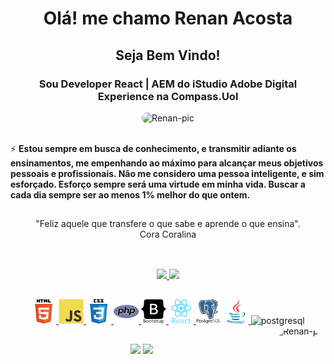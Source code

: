 <h1 align="center">Olá! me chamo Renan Acosta</h1>
<h2 align="center"><strong>Seja Bem Vindo!</strong></h2>
<h3 align="center">Sou Developer React | AEM do iStudio Adobe Digital Experience na Compass.Uol</h3>
<div align = "center">
<img align="rigth" alt="Renan-pic" height="150" style="border-radius:25px;" src="https://user-images.githubusercontent.com/36648528/148601691-f80826ed-929f-4f9f-a0e3-8a768ce88907.jpg">
</div><br>

⚡ **Estou sempre em busca de conhecimento,  e transmitir adiante os ensinamentos, me empenhando ao máximo para alcançar meus objetivos pessoais e profissionais. Não me considero uma pessoa inteligente, e sim esforçado. Esforço sempre será uma virtude em minha vida. Buscar a cada dia sempre ser ao menos 1% melhor do que ontem.**

##

<p align="center"> "Feliz aquele que transfere o que sabe e aprende o que ensina".<br>
    Cora Coralina
 </p>
 
##

<br>
<div align="center">
  <a href="https://github.com/renanacosta">
  <img height="180em" src="https://github-readme-stats.vercel.app/api?username=renanacosta&show_icons=true&theme=dark&include_all_commits=true&count_private=true"/>
  <img height="180em" src="https://github-readme-stats.vercel.app/api/top-langs/?username=renanacosta&layout=compact&langs_count=7&theme=dark"/>
</div>
  
 ##
  
<div align = "center">
<img src="https://raw.githubusercontent.com/devicons/devicon/master/icons/html5/html5-original-wordmark.svg" alt="html5" width="40" height="40"/> </a> <a href="https://www.java.com" target="_blank"> 
<a href="https://developer.mozilla.org/en-US/docs/Web/JavaScript" target="_blank"> <img src="https://raw.githubusercontent.com/devicons/devicon/master/icons/javascript/javascript-original.svg" alt="javascript" width="40" height="40"/> </a> 
<a href="https://www.w3schools.com/css/" target="_blank"> <img src="https://raw.githubusercontent.com/devicons/devicon/master/icons/css3/css3-original-wordmark.svg" alt="css3" width="40" height="40"/> </a>
<a href="https://www.php.net" target="_blank"> <img src="https://raw.githubusercontent.com/devicons/devicon/master/icons/php/php-original.svg" alt="php" width="40" height="40"/> </a> 
  <a href="https://getbootstrap.com" target="_blank"> 
<img src="https://raw.githubusercontent.com/devicons/devicon/master/icons/bootstrap/bootstrap-plain-wordmark.svg" alt="bootstrap" width="40" height="40"/> </a> 
<a href="https://reactjs.org/" target="_blank"> <img src="https://raw.githubusercontent.com/devicons/devicon/master/icons/react/react-original-wordmark.svg" alt="react" width="40" height="40"/> </a> 
<img src="https://raw.githubusercontent.com/devicons/devicon/master/icons/postgresql/postgresql-original-wordmark.svg" alt="postgresql" width="40" height="40"/> </a> 
<a href="https://www.java.com" target="_blank"> <img src="https://raw.githubusercontent.com/devicons/devicon/master/icons/java/java-original.svg" alt="java" width="40" height="40"/> </a> 
<img src="https://user-images.githubusercontent.com/36648528/153305648-c9dccc2f-a205-4cef-8c40-dea62f59d813.png" alt="postgresql" width="40" height="40"/> </a> 
<a href="https://user-images.githubusercontent.com/36648528/153305648-c9dccc2f-a205-4cef-8c40-dea62f59d813.png" alt="java" width="40" height="40"/> </a> 
  <img align="right" alt="Renan-pic" height="150" style="border-radius:50px;" src="https://user-images.githubusercontent.com/36648528/138820416-d6c4e2a1-9a92-4055-b0dd-af8df3a5d9be.png">
 </div>
 
 ##
 
 
 
<div align = "center">
    <a href="https://www.linkedin.com/in/renan-acosta/" target="_blank"><img src="https://img.shields.io/badge/-LinkedIn-%230077B5?style=for-the-badge&logo=linkedin&logoColor=white" target="_blank"></a>
    <a href = "mailto:renangomesacosta@gmail.com"><img src="https://img.shields.io/badge/Gmail-D14836?style=for-the-badge&logo=gmail&logoColor=white" target="_blank"></a>
</div>


